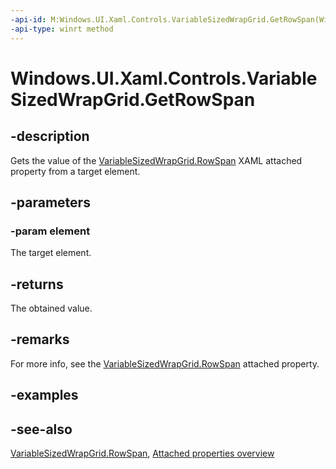 ```yaml
---
-api-id: M:Windows.UI.Xaml.Controls.VariableSizedWrapGrid.GetRowSpan(Windows.UI.Xaml.UIElement)
-api-type: winrt method
---
```


<!-- Method syntax
public int GetRowSpan(Windows.UI.Xaml.UIElement element)
-->

# Windows.UI.Xaml.Controls.VariableSizedWrapGrid.GetRowSpan

## -description
Gets the value of the [VariableSizedWrapGrid.RowSpan](variablesizedwrapgrid_rowspan.md) XAML attached property from a target element.



## -parameters
### -param element
The target element.

## -returns
The obtained value.

## -remarks
For more info, see the [VariableSizedWrapGrid.RowSpan](variablesizedwrapgrid_rowspan.md) attached property.

## -examples

## -see-also

[VariableSizedWrapGrid.RowSpan](variablesizedwrapgrid_rowspan.md), [Attached properties overview](/windows/uwp/xaml-platform/attached-properties-overview)
